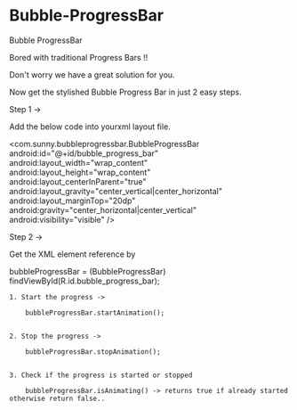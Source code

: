 Bubble-ProgressBar
==================

Bubble ProgressBar

Bored with traditional Progress Bars !!

Don't worry we have a great solution for you. 

Now get the stylished Bubble Progress Bar in just 2 easy steps.


Step 1 -> 

Add the below code into yourxml layout file.

<com.sunny.bubbleprogressbar.BubbleProgressBar
android:id="@+id/bubble_progress_bar"
android:layout_width="wrap_content"
android:layout_height="wrap_content"
android:layout_centerInParent="true"
android:layout_gravity="center_vertical|center_horizontal"
android:layout_marginTop="20dp"
android:gravity="center_horizontal|center_vertical"
android:visibility="visible" />


Step 2 -> 

Get the XML element reference by 

bubbleProgressBar = (BubbleProgressBar) findViewById(R.id.bubble_progress_bar);

    1. Start the progress ->

        bubbleProgressBar.startAnimation();

    
    2. Stop the progress ->

        bubbleProgressBar.stopAnimation();

   
    3. Check if the progress is started or stopped

        bubbleProgressBar.isAnimating() -> returns true if already started otherwise return false..
